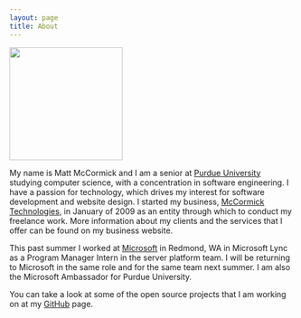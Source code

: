 ```yaml
---
layout: page
title: About
---
```


<img src="http://mbmccormick.com/images/common/profile.jpg" class="alignRight" width="200" style="padding-top:0px;" />

My name is Matt McCormick and I am a senior at <a href="http://www.purdue.edu" target="_blank">Purdue University</a> studying computer science, with a concentration in software engineering. I have a passion for technology, which drives my interest for software development and website design. I started my business, <a href="http://www.mccormicktechnologies.com" target="_blank">McCormick Technologies</a>, in January of 2009 as an entity through which to conduct my freelance work. More information about my clients and the services that I offer can be found on my business website.

This past summer I worked at <a href="http://www.microsoft.com" target="_blank">Microsoft</a> in Redmond, WA in Microsoft Lync as a Program Manager Intern in the server platform team. I will be returning to Microsoft in the same role and for the same team next summer. I am also the Microsoft Ambassador for Purdue University.

You can take a look at some of the open source projects that I am working on at my <a href="https://www.github.com/mbmccormick" target="_blank">GitHub</a> page.